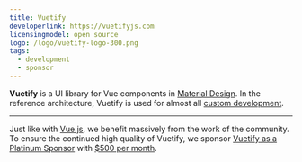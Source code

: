 ```yaml
---
title: Vuetify
developerlink: https://vuetifyjs.com
licensingmodel: open source
logo: /logo/vuetify-logo-300.png
tags:
  - development
  - sponsor
---
```


**Vuetify** is a UI library for Vue components in [Material Design](https://m3.material.io).
In the reference architecture, Vuetify is used for almost all [custom development](../publish).

---

Just like with [Vue.js](./vuejs), we benefit massively from the work of the community.
To ensure the continued high quality of Vuetify, we sponsor [Vuetify as a Platinum Sponsor](https://vuetifyjs.com/en/introduction/sponsors-and-backers/#platinum) with [$500 per month](https://www.muenchen-transparent.de/dokumente/7347900).

